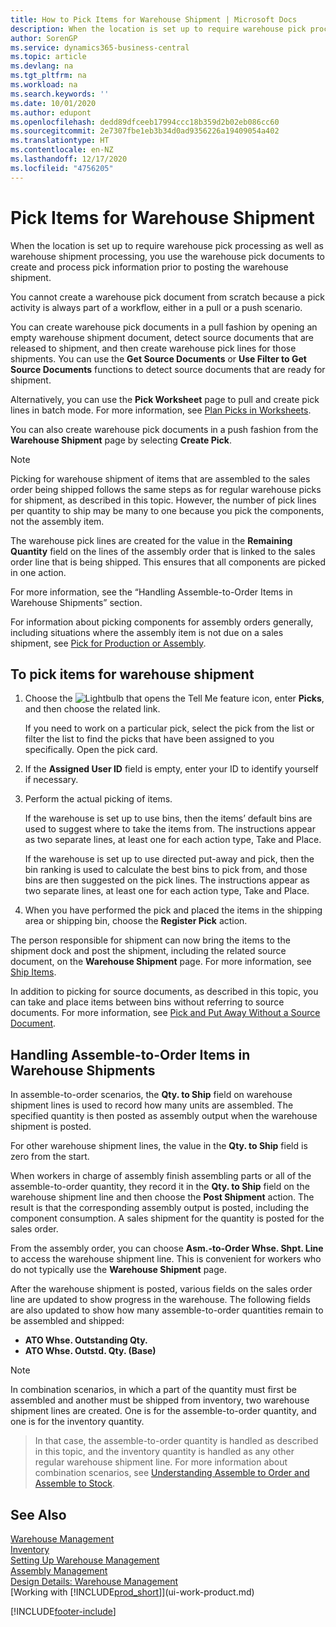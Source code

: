```yaml
---
title: How to Pick Items for Warehouse Shipment | Microsoft Docs
description: When the location is set up to require warehouse pick processing as well as warehouse shipment processing, you use the warehouse pick documents to create and process pick information prior to posting the warehouse shipment.
author: SorenGP
ms.service: dynamics365-business-central
ms.topic: article
ms.devlang: na
ms.tgt_pltfrm: na
ms.workload: na
ms.search.keywords: ''
ms.date: 10/01/2020
ms.author: edupont
ms.openlocfilehash: dedd89dfceeb17994ccc18b359d2b02eb086cc60
ms.sourcegitcommit: 2e7307fbe1eb3b34d0ad9356226a19409054a402
ms.translationtype: HT
ms.contentlocale: en-NZ
ms.lasthandoff: 12/17/2020
ms.locfileid: "4756205"
---
```

# <a name="pick-items-for-warehouse-shipment"></a>Pick Items for Warehouse Shipment
When the location is set up to require warehouse pick processing as well as warehouse shipment processing, you use the warehouse pick documents to create and process pick information prior to posting the warehouse shipment.  

You cannot create a warehouse pick document from scratch because a pick activity is always part of a workflow, either in a pull or a push scenario.  

You can create warehouse pick documents in a pull fashion by opening an empty warehouse shipment document, detect source documents that are released to shipment, and then create warehouse pick lines for those shipments. You can use the **Get Source Documents** or **Use Filter to Get Source Documents** functions to detect source documents that are ready for shipment.

Alternatively, you can use the **Pick Worksheet** page to pull and create pick lines in batch mode. For more information, see [Plan Picks in Worksheets](warehouse-how-to-plan-picks-in-worksheets.md).  

You can also create warehouse pick documents in a push fashion from the **Warehouse Shipment** page by selecting **Create Pick**.  

> [!NOTE]  
>  Picking for warehouse shipment of items that are assembled to the sales order being shipped follows the same steps as for regular warehouse picks for shipment, as described in this topic. However, the number of pick lines per quantity to ship may be many to one because you pick the components, not the assembly item.  
>   
>  The warehouse pick lines are created for the value in the **Remaining Quantity** field on the lines of the assembly order that is linked to the sales order line that is being shipped. This ensures that all components are picked in one action.  
>   
>  For more information, see the “Handling Assemble-to-Order Items in Warehouse Shipments” section.  
>   
>  For information about picking components for assembly orders generally, including situations where the assembly item is not due on a sales shipment, see [Pick for Production or Assembly](warehouse-how-to-pick-for-production.md).  

## <a name="to-pick-items-for-warehouse-shipment"></a>To pick items for warehouse shipment  
1.  Choose the ![Lightbulb that opens the Tell Me feature](media/ui-search/search_small.png "Tell me what you want to do") icon, enter **Picks**, and then choose the related link.  

    If you need to work on a particular pick, select the pick from the list or filter the list to find the picks that have been assigned to you specifically. Open the pick card.  
2.  If the **Assigned User ID** field is empty, enter your ID to identify yourself if necessary.  
3.  Perform the actual picking of items.  

    If the warehouse is set up to use bins, then the items’ default bins are used to suggest where to take the items from. The instructions appear as two separate lines, at least one for each action type, Take and Place.  

    If the warehouse is set up to use directed put-away and pick, then the bin ranking is used to calculate the best bins to pick from, and those bins are then suggested on the pick lines. The instructions appear as two separate lines, at least one for each action type, Take and Place.  

4.  When you have performed the pick and placed the items in the shipping area or shipping bin, choose the **Register Pick** action.  

The person responsible for shipment can now bring the items to the shipment dock and post the shipment, including the related source document, on the **Warehouse Shipment** page. For more information, see [Ship Items](warehouse-how-ship-items.md).   

In addition to picking for source documents, as described in this topic, you can take and place items between bins without referring to source documents. For more information, see [Pick and Put Away Without a Source Document](warehouse-how-to-create-put-aways-from-internal-put-aways.md).  

## <a name="handling-assemble-to-order-items-in-warehouse-shipments"></a>Handling Assemble-to-Order Items in Warehouse Shipments
In assemble-to-order scenarios, the **Qty. to Ship** field on warehouse shipment lines is used to record how many units are assembled. The specified quantity is then posted as assembly output when the warehouse shipment is posted.

For other warehouse shipment lines, the value in the **Qty. to Ship** field is zero from the start.

When workers in charge of assembly finish assembling parts or all of the assemble-to-order quantity, they record it in the **Qty. to Ship** field on the warehouse shipment line and then choose the **Post Shipment** action. The result is that the corresponding assembly output is posted, including the component consumption. A sales shipment for the quantity is posted for the sales order.

From the assembly order, you can choose **Asm.-to-Order Whse. Shpt. Line** to access the warehouse shipment line. This is convenient for workers who do not typically use the **Warehouse Shipment** page.

After the warehouse shipment is posted, various fields on the sales order line are updated to show progress in the warehouse. The following fields are also updated to show how many assemble-to-order quantities remain to be assembled and shipped:

- **ATO Whse. Outstanding Qty.**
- **ATO Whse. Outstd. Qty. (Base)**

> [!NOTE]
> In combination scenarios, in which a part of the quantity must first be assembled and another must be shipped from inventory, two warehouse shipment lines are created. One is for the assemble-to-order quantity, and one is for the inventory quantity.

> In that case, the assemble-to-order quantity is handled as described in this topic, and the inventory quantity is handled as any other regular warehouse shipment line. For more information about combination scenarios, see [Understanding Assemble to Order and Assemble to Stock](assembly-assemble-to-order-or-assemble-to-stock.md).

## <a name="see-also"></a>See Also  
[Warehouse Management](warehouse-manage-warehouse.md)  
[Inventory](inventory-manage-inventory.md)  
[Setting Up Warehouse Management](warehouse-setup-warehouse.md)     
[Assembly Management](assembly-assemble-items.md)    
[Design Details: Warehouse Management](design-details-warehouse-management.md)  
[Working with [!INCLUDE[prod_short](includes/prod_short.md)]](ui-work-product.md)


[!INCLUDE[footer-include](includes/footer-banner.md)]